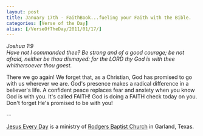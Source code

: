 ```yaml
---
layout: post
title: January 17th - FaithBook...fueling your Faith with the Bible.
categories: [Verse of the Day]
alias: [/VerseOfTheDay/2011/01/17/]
---
```


_Joshua 1:9  
Have not I commanded thee? Be strong and of a good courage; be not
afraid, neither be thou dismayed: for the LORD thy God is with thee
whithersoever thou goest._

There we go again! We forget that, as a Christian, God has promised
to go with us wherever we are. God's presence makes a radical
difference in a believer's life. A confident peace replaces fear and
anxiety when you know God is with you. It's called FAITH! God is
doing a FAITH check today on you. Don't forget He's promised to be
with you!

 --

<a href=http://jesuseveryday.net>Jesus Every Day</a> is a ministry of <a href=http://rodgersbaptist.net>Rodgers Baptist Church</a> in Garland, Texas.
